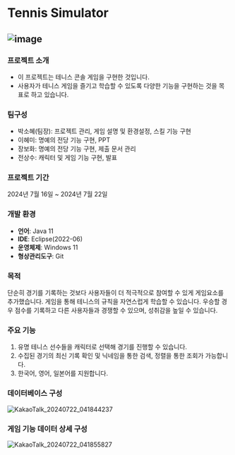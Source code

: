 # Tennis Simulator

![image](https://github.com/user-attachments/assets/7f690fa0-3ddf-4b26-946d-f273793610c7)
---
### 프로젝트 소개
- 이 프로젝트는 테니스 콘솔 게임을 구현한 것입니다.
- 사용자가 테니스 게임을 즐기고 학습할 수 있도록 다양한 기능을 구현하는 것을 목표로 하고 있습니다. 

### 팀구성
- 박소혜(팀장): 프로젝트 관리, 게임 설명 및 환경설정, 스킬 기능 구현
- 이혜미: 명예의 전당 기능 구현, PPT
- 장보화: 명예의 전당 기능 구현, 제출 문서 관리
- 전상수: 캐릭터 및 게임 기능 구현, 발표

### 프로젝트 기간
 2024년 7월 16일 ~ 2024년 7월 22일

### 개발 환경
- **언어**: Java 11
- **IDE**: Eclipse(2022-06)
- **운영체제**: Windows 11
- **형상관리도구**: Git
  
### 목적
단순히 경기를 기록하는 것보다 사용자들이 더 적극적으로 참여할 수 있게 게임요소를 추가했습니다. 게임을 통해 테니스의 규칙을 자연스럽게 학습할 수 있습니다. 우승할 경우 점수를 기록하고 다른 사용자들과 경쟁할 수 있으며,  성취감을 높일 수 있습니다. 

### 주요 기능
1. 유명 테니스 선수들을 캐릭터로 선택해 경기를 진행할 수 있습니다.
2. 수집된 경기의 최신 기록 확인 및 닉네임을 통한 검색, 정렬을 통한 조회가 가능합니다.
3. 한국어, 영어, 일본어를 지원합니다.

### 데이터베이스 구성
![KakaoTalk_20240722_041844237](https://github.com/user-attachments/assets/e068b78d-2002-4d26-93ce-540035dc73a3)

### 게임 기능 데이터 상세 구성
![KakaoTalk_20240722_041855827](https://github.com/user-attachments/assets/c803a896-57b7-493d-be30-7b1b4b378734)
